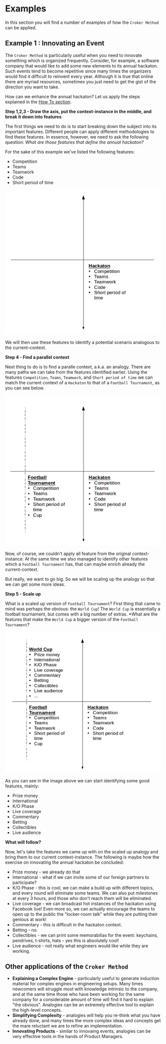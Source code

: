 # Examples

In this section you will find a number of examples of how the ``Croker Method`` can be applied.

## Example 1 : Innovating an Event

The ``Croker Method`` is particularly useful when you need to innovate something which is organized frequently. Consider, for example, a software company that would like to add some new elements to its annual hackaton. Such events tend to become repetitive since many times the organizers would find it difficult to reinvent every year. Although it is true that online there are myriad resources, sometimes you just need to get the gist of the direction you want to take.

How can we enhance the annual hackaton? Let us apply the steps explained in the [How To section](/howto/howto.md).

**Step 1,2,3 - Draw the axis, put the context-instance in the middle, and break it down into features**

The first things we need to do is to start breaking down the subject into its important features. Different people can apply different methodologies to find these features. In essence, however, we need to ask the following question: *What are those features that define the annual hackaton?*

For the sake of this example we've listed the following features:

  * Competition
  * Teams
  * Teamwork
  * Code
  * Short period of time

 ![Step 1,2,3 - Draw the axis, put the context-instance in the middle, and break it down into features][1]

We will then use these features to identify a potential scenario analogous to the current-context.


**Step 4 - Find a parallel context**

Next thing to do is to find a paralle context, a.k.a. an analogy. There are many paths we can take from the features identified earlier. Using the features ``Competition``, ``Teams``, ``Teamwork``, and ``Short period of time`` we can match the current context of a ``Hackaton`` to that of a ``Football Tournament``, as you can see below.

 ![Step 4 - Find a parallel context][2]

Now, of course, we couldn't apply all feature from the original context-instance. At the same time we also managed to identify other features which a ``Football Tournament`` has, that can maybe enrich already the current-context.

But really, we want to go big. So we will be scaling up the analogy so that we can get some more ideas.

**Step 5 - Scale up**

What is a scaled up version of ``Football Tournament``? First thing that came to mind was perhaps the obvious: the ``World Cup``! The ``World Cup`` is essentially a football tournament, but comes with a big number of extras. *What are the features that make the ``World Cup`` a bigger version of the ``Football Tournament``?

 ![Step 5 - Scale up][3]

As you can see in the image above we can start identifying some good features, mainly:

  * Prize money
  * International
  * K/O Phase
  * Live coverage
  * Commentary
  * Betting
  * Collectibles
  * Live audience

**What will follow?**

Now, let's take the features we came up with on the scaled up analogy and bring them to our current context-instance. The following is maybe how the exercise on innovating the annual hackaton be concluded:

  * Prize money - we already do that
  * International - what if we can invite some of our foreign partners to participate?
  * K/O Phase - this is cool, we can make a build up with different topics, and every round will eliminate some teams. We can also put milestones at every 3 hours, and those who don't reach them will be eliminated.
  * Live coverage - we can broadcast hot instances of the hackaton using Facebook live! Even more so, we can actually encourage the teams to open up to the public the "locker-room talk" while they are putting their genious at work!
  * Commentary - this is difficult in the hackaton context.
  * Betting - no.
  * Collectibles - we can print some memorabilias for the event: keychains, pendrives, t-shirts, hats - yes this is absolutely cool!
  * Live audience - not really what engineers would like while they are working.



## Other applications of the ``Croker Method``

  * **Explaining a Complex Engine** - particularly useful to generate induction material for complex engines in engineering setups. Many times newcomers will struggle most with knowledge intrinsic to the company, and at the same time those who have been working for the same company for a considerable amount of time will find it hard to explain "the obvious". Analogies can be an extremely effective tool to explain the high-level concepts. 
  * **Simplifying Complexity** - analogies will help you re-think what you have already done, and many times the more complex ideas and concepts get the mare reluctant we are to refine an implementation.
  * **Innovating Products** - similar to innovaing events, analogies can be very effective tools in the hands of Product Managers.

[1]:examples-hackaton-1.png
[2]:examples-hackaton-2.png
[3]:examples-hackaton-3.png
